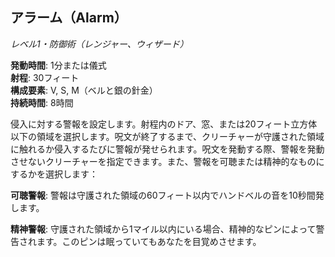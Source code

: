 ## アラーム（Alarm）
*レベル1・防御術（レンジャー、ウィザード）*

**発動時間**: 1分または儀式  
**射程**: 30フィート  
**構成要素**: V, S, M（ベルと銀の針金）  
**持続時間**: 8時間

侵入に対する警報を設定します。射程内のドア、窓、または20フィート立方体以下の領域を選択します。呪文が終了するまで、クリーチャーが守護された領域に触れるか侵入するたびに警報が発せられます。呪文を発動する際、警報を発動させないクリーチャーを指定できます。また、警報を可聴または精神的なものにするかを選択します：

**可聴警報**: 警報は守護された領域の60フィート以内でハンドベルの音を10秒間発します。

**精神警報**: 守護された領域から1マイル以内にいる場合、精神的なピンによって警告されます。このピンは眠っていてもあなたを目覚めさせます。